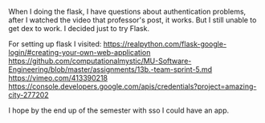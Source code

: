 When I doing the flask, I have questions about authentication problems, after I watched the video that professor's post, it 
works. But I still unable to get dex to work. I decided just to try Flask.

For setting up flask I visited:
https://realpython.com/flask-google-login/#creating-your-own-web-application 
https://github.com/computationalmystic/MU-Software-Engineering/blob/master/assignments/13b.-team-sprint-5.md 
https://vimeo.com/413390218
https://console.developers.google.com/apis/credentials?project=amazing-city-277202

I hope by the end up of the semester with sso I could have an app.
